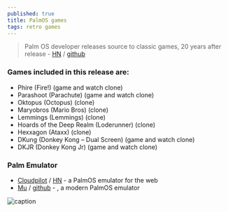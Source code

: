 ```yaml
---
published: true
title: PalmOS games
tags: retro games
---
```

> Palm OS developer releases source to classic games, 20 years after release - [HN](https://news.ycombinator.com/item?id=31748248) / [github](https://github.com/ardiri?tab=repositories&q=palmos&type=&language=&sort=)

### Games included in this release are:
- Phire (Fire!) (game and watch clone)
- Parashoot (Parachute) (game and watch clone)
- Oktopus (Octopus) (clone)
- Maryobros (Mario Bros) (clone)
- Lemmings (Lemmings) (clone)
- Hoards of the Deep Realm (Loderunner) (clone)
- Hexxagon (Ataxx) (clone)
- DKung (Donkey Kong – Dual Screen) (game and watch clone)
- DKJR (Donkey Kong Jr) (game and watch clone)

### Palm Emulator 
- [Cloudpilot](https://cloudpilot-emu.github.io/) / [HN](https://news.ycombinator.com/item?id=30241462) -  a PalmOS emulator for the web
- [Mu](https://github.com/meepingsnesroms/Mu) / [github](https://meepingsnesroms.github.io/) - , a modern PalmOS emulator


![caption](https://cdn.retrorgb.com/wp-content/uploads/2022/05/22142737/palmos_opensourced.jpg)
